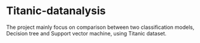 # Titanic-datanalysis
The project mainly focus on comparison between two classification models, Decision tree and Support vector machine, using Titanic dataset. 
